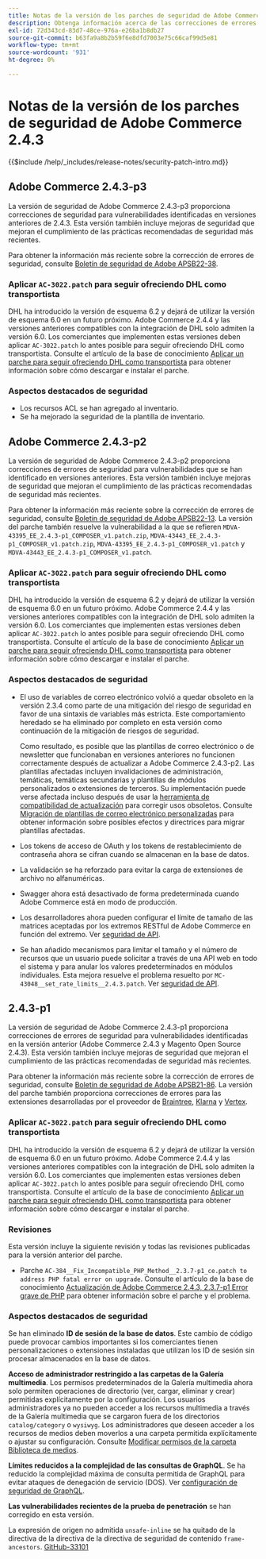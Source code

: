 ```yaml
---
title: Notas de la versión de los parches de seguridad de Adobe Commerce 2.4.3
description: Obtenga información acerca de las correcciones de errores de seguridad, las mejoras de seguridad y otras actualizaciones relacionadas con la seguridad incluidas en las versiones de parches de seguridad para Adobe Commerce 2.4.3.
exl-id: 72d343cd-83d7-48ce-976a-e26ba1b8db27
source-git-commit: b63fa9a8b2b59f6e8dfd7003e75c66caf99d5e81
workflow-type: tm+mt
source-wordcount: '931'
ht-degree: 0%

---
```



# Notas de la versión de los parches de seguridad de Adobe Commerce 2.4.3

{{$include /help/_includes/release-notes/security-patch-intro.md}}

## Adobe Commerce 2.4.3-p3

La versión de seguridad de Adobe Commerce 2.4.3-p3 proporciona correcciones de seguridad para vulnerabilidades identificadas en versiones anteriores de 2.4.3. Esta versión también incluye mejoras de seguridad que mejoran el cumplimiento de las prácticas recomendadas de seguridad más recientes.

Para obtener la información más reciente sobre la corrección de errores de seguridad, consulte [Boletín de seguridad de Adobe APSB22-38](https://helpx.adobe.com/security/products/magento/apsb22-38.html).

### Aplicar `AC-3022.patch` para seguir ofreciendo DHL como transportista

DHL ha introducido la versión de esquema 6.2 y dejará de utilizar la versión de esquema 6.0 en un futuro próximo. Adobe Commerce 2.4.4 y las versiones anteriores compatibles con la integración de DHL solo admiten la versión 6.0. Los comerciantes que implementen estas versiones deben aplicar `AC-3022.patch` lo antes posible para seguir ofreciendo DHL como transportista. Consulte el artículo de la base de conocimiento [Aplicar un parche para seguir ofreciendo DHL como transportista](https://support.magento.com/hc/en-us/articles/7707818131597-Apply-a-patch-to-continue-offering-DHL-as-shipping-carrier) para obtener información sobre cómo descargar e instalar el parche.

### Aspectos destacados de seguridad

* Los recursos ACL se han agregado al inventario.
* Se ha mejorado la seguridad de la plantilla de inventario.

## Adobe Commerce 2.4.3-p2

La versión de seguridad de Adobe Commerce 2.4.3-p2 proporciona correcciones de errores de seguridad para vulnerabilidades que se han identificado en versiones anteriores. Esta versión también incluye mejoras de seguridad que mejoran el cumplimiento de las prácticas recomendadas de seguridad más recientes.

Para obtener la información más reciente sobre la corrección de errores de seguridad, consulte [Boletín de seguridad de Adobe APSB22-13](https://helpx.adobe.com/security/products/magento/apsb22-13.html).  La versión del parche también resuelve la vulnerabilidad a la que se refieren `MDVA-43395_EE_2.4.3-p1_COMPOSER_v1.patch.zip`, `MDVA-43443_EE_2.4.3-p1_COMPOSER_v1.patch.zip`, `MDVA-43395_EE_2.4.3-p1_COMPOSER_v1.patch` y `MDVA-43443_EE_2.4.3-p1_COMPOSER_v1.patch`.


### Aplicar `AC-3022.patch` para seguir ofreciendo DHL como transportista

DHL ha introducido la versión de esquema 6.2 y dejará de utilizar la versión de esquema 6.0 en un futuro próximo. Adobe Commerce 2.4.4 y las versiones anteriores compatibles con la integración de DHL solo admiten la versión 6.0. Los comerciantes que implementen estas versiones deben aplicar `AC-3022.patch` lo antes posible para seguir ofreciendo DHL como transportista. Consulte el artículo de la base de conocimiento [Aplicar un parche para seguir ofreciendo DHL como transportista](https://support.magento.com/hc/en-us/articles/7707818131597-Apply-a-patch-to-continue-offering-DHL-as-shipping-carrier) para obtener información sobre cómo descargar e instalar el parche.

### Aspectos destacados de seguridad

* El uso de variables de correo electrónico volvió a quedar obsoleto en la versión 2.3.4 como parte de una mitigación del riesgo de seguridad en favor de una sintaxis de variables más estricta. Este comportamiento heredado se ha eliminado por completo en esta versión como continuación de la mitigación de riesgos de seguridad.

  Como resultado, es posible que las plantillas de correo electrónico o de newsletter que funcionaban en versiones anteriores no funcionen correctamente después de actualizar a Adobe Commerce 2.4.3-p2. Las plantillas afectadas incluyen invalidaciones de administración, temáticas, temáticas secundarias y plantillas de módulos personalizados o extensiones de terceros. Su implementación puede verse afectada incluso después de usar la [herramienta de compatibilidad de actualización](https://experienceleague.adobe.com/docs/commerce-operations/upgrade-guide/upgrade-compatibility-tool/overview.html?lang=en) para corregir usos obsoletos. Consulte [Migración de plantillas de correo electrónico personalizadas](https://developer.adobe.com/commerce/frontend-core/guide/templates/email-migration/) para obtener información sobre posibles efectos y directrices para migrar plantillas afectadas.

* Los tokens de acceso de OAuth y los tokens de restablecimiento de contraseña ahora se cifran cuando se almacenan en la base de datos. <!-- AC-520 1323-->

* La validación se ha reforzado para evitar la carga de extensiones de archivo no alfanuméricas. <!-- AC-479-->

* Swagger ahora está desactivado de forma predeterminada cuando Adobe Commerce está en modo de producción. <!-- AC-1450-->

* Los desarrolladores ahora pueden configurar el límite de tamaño de las matrices aceptadas por los extremos RESTful de Adobe Commerce en función del extremo. Ver [seguridad de API](https://developer.adobe.com/commerce/webapi/get-started/api-security/). <!-- AC-465-->

* Se han añadido mecanismos para limitar el tamaño y el número de recursos que un usuario puede solicitar a través de una API web en todo el sistema y para anular los valores predeterminados en módulos individuales. Esta mejora resuelve el problema resuelto por `MC-43048__set_rate_limits__2.4.3.patch`. Ver [seguridad de API](https://developer.adobe.com/commerce/webapi/get-started/api-security/). <!-- AC-1120-->


## 2.4.3-p1

La versión de seguridad de Adobe Commerce 2.4.3-p1 proporciona correcciones de errores de seguridad para vulnerabilidades identificadas en la versión anterior (Adobe Commerce 2.4.3 y Magento Open Source 2.4.3). Esta versión también incluye mejoras de seguridad que mejoran el cumplimiento de las prácticas recomendadas de seguridad más recientes.


Para obtener la información más reciente sobre la corrección de errores de seguridad, consulte [Boletín de seguridad de Adobe APSB21-86](https://helpx.adobe.com/security/products/magento/apsb21-86.html). La versión del parche también proporciona correcciones de errores para las extensiones desarrolladas por el proveedor de [Braintree](https://experienceleague.adobe.com/docs/commerce-admin/stores-sales/payments/braintree.html), [Klarna](https://marketplace.magento.com/klarna-m2-klarna.html) y [Vertex](https://marketplace.magento.com/vertexinc-vertex-tax-module.html).

### Aplicar `AC-3022.patch` para seguir ofreciendo DHL como transportista

DHL ha introducido la versión de esquema 6.2 y dejará de utilizar la versión de esquema 6.0 en un futuro próximo. Adobe Commerce 2.4.4 y las versiones anteriores compatibles con la integración de DHL solo admiten la versión 6.0. Los comerciantes que implementen estas versiones deben aplicar `AC-3022.patch` lo antes posible para seguir ofreciendo DHL como transportista. Consulte el artículo de la base de conocimiento [Aplicar un parche para seguir ofreciendo DHL como transportista](https://support.magento.com/hc/en-us/articles/7707818131597-Apply-a-patch-to-continue-offering-DHL-as-shipping-carrier) para obtener información sobre cómo descargar e instalar el parche.

### Revisiones

Esta versión incluye la siguiente revisión y todas las revisiones publicadas para la versión anterior del parche.

* Parche `AC-384__Fix_Incompatible_PHP_Method__2.3.7-p1_ce.patch to address PHP fatal error on upgrade`. Consulte el artículo de la base de conocimiento [Actualización de Adobe Commerce 2.4.3, 2.3.7-p1 Error grave de PHP](https://support.magento.com/hc/en-us/articles/4408021533069-Adobe-Commerce-upgrade-2-4-3-2-3-7-p1-PHP-Fatal-error-Hotfix) para obtener información sobre el parche y el problema.

### Aspectos destacados de seguridad

Se han eliminado **ID de sesión de la base de datos**. Este cambio de código puede provocar cambios importantes si los comerciantes tienen personalizaciones o extensiones instaladas que utilizan los ID de sesión sin procesar almacenados en la base de datos. <!-- MC-40976-->

**Acceso de administrador restringido a las carpetas de la Galería multimedia**. Los permisos predeterminados de la Galería multimedia ahora solo permiten operaciones de directorio (ver, cargar, eliminar y crear) permitidas explícitamente por la configuración. Los usuarios administradores ya no pueden acceder a los recursos multimedia a través de la Galería multimedia que se cargaron fuera de los directorios `catalog/category` o `wysiwyg`. Los administradores que deseen acceder a los recursos de medios deben moverlos a una carpeta permitida explícitamente o ajustar su configuración. Consulte [Modificar permisos de la carpeta Biblioteca de medios](https://developer.adobe.com/commerce/php/tutorials/backend/modify-image-library-permissions/). <!-- B2B-1897-->

**Límites reducidos a la complejidad de las consultas de GraphQL**. Se ha reducido la complejidad máxima de consulta permitida de GraphQL para evitar ataques de denegación de servicio (DOS). Ver [configuración de seguridad de GraphQL](https://developer.adobe.com/commerce/webapi/graphql/usage/security-configuration/). <!-- PWA-1700-->

**Las vulnerabilidades recientes de la prueba de penetración** se han corregido en esta versión. <!-- MC-42431-->

La expresión de origen no admitida `unsafe-inline` se ha quitado de la directiva de la directiva de la directiva de seguridad de contenido `frame-ancestors`. [GitHub-33101](https://github.com/magento/magento2/issues/33101)<!-- MC-42632-->
